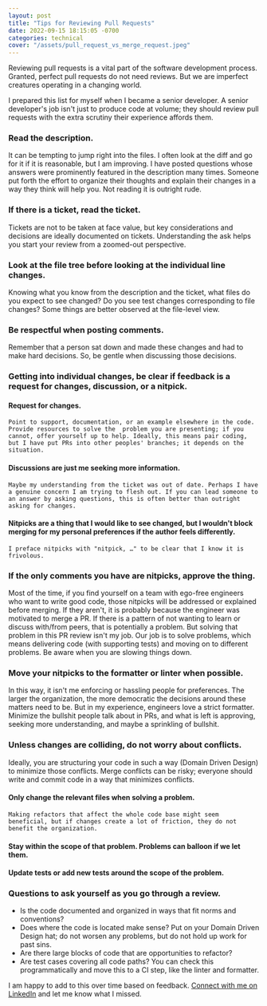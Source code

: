 ```yaml
---
layout: post
title: "Tips for Reviewing Pull Requests"
date: 2022-09-15 18:15:05 -0700
categories: technical
cover: "/assets/pull_request_vs_merge_request.jpeg"
---
```


Reviewing pull requests is a vital part of the software development process. Granted, perfect pull requests do not need reviews. But we are imperfect creatures operating in a changing world.

I prepared this list for myself when I became a senior developer. A senior developer's job isn't just to produce code at volume; they should review pull requests with the extra scrutiny their experience affords them.

### Read the description.

It can be tempting to jump right into the files. I often look at the diff and go for it if it is reasonable, but I am improving. I have posted questions whose answers were prominently featured in the description many times. Someone put forth the effort to organize their thoughts and explain their changes in a way they think will help you. Not reading it is outright rude.

### If there is a ticket, read the ticket.

Tickets are not to be taken at face value, but key considerations and decisions are ideally documented on tickets. Understanding the ask helps you start your review from a zoomed-out perspective.

### Look at the file tree before looking at the individual line changes.

Knowing what you know from the description and the ticket, what files do you expect to see changed? Do you see test changes corresponding to file changes? Some things are better observed at the file-level view.

### Be respectful when posting comments.

Remember that a person sat down and made these changes and had to make hard decisions. So, be gentle when discussing those decisions.

### Getting into individual changes, be clear if feedback is a request for changes, discussion, or a nitpick.

#### Request for changes.
    Point to support, documentation, or an example elsewhere in the code. Provide resources to solve the  problem you are presenting; if you cannot, offer yourself up to help. Ideally, this means pair coding, but I have put PRs into other peoples' branches; it depends on the situation.

#### Discussions are just me seeking more information.
    Maybe my understanding from the ticket was out of date. Perhaps I have a genuine concern I am trying to flesh out. If you can lead someone to an answer by asking questions, this is often better than outright asking for changes.

#### Nitpicks are a thing that I would like to see changed, but I wouldn't block merging for my personal preferences if the author feels differently.

    I preface nitpicks with "nitpick, …" to be clear that I know it is frivolous.

### If the only comments you have are nitpicks, approve the thing.

Most of the time, if you find yourself on a team with ego-free engineers who want to write good code, those nitpicks will be addressed or explained before merging. If they aren't, it is probably because the engineer was motivated to merge a PR. If there is a pattern of not wanting to learn or discuss with/from peers, that is potentially a problem. But solving that problem in this PR review isn't my job. Our job is to solve problems, which means delivering code (with supporting tests) and moving on to different problems. Be aware when you are slowing things down.

### Move your nitpicks to the formatter or linter when possible.

In this way, it isn't me enforcing or hassling people for preferences. The larger the organization, the more democratic the decisions around these matters need to be. But in my experience, engineers love a strict formatter. Minimize the bullshit people talk about in PRs, and what is left is approving, seeking more understanding, and maybe a sprinkling of bullshit.

### Unless changes are colliding, do not worry about conflicts.

Ideally, you are structuring your code in such a way (Domain Driven Design) to minimize those conflicts. Merge conflicts can be risky; everyone should write and commit code in a way that minimizes conflicts.

#### Only change the relevant files when solving a problem.
    Making refactors that affect the whole code base might seem beneficial, but if changes create a lot of friction, they do not benefit the organization.
#### Stay within the scope of that problem. Problems can balloon if we let them.
#### Update tests or add new tests around the scope of the problem.

### Questions to ask yourself as you go through a review.
* Is the code documented and organized in ways that fit norms and conventions?
* Does where the code is located make sense? Put on your Domain Driven Design hat; do not worsen any problems, but do not hold up work for past sins.
* Are there large blocks of code that are opportunities to refactor?
* Are test cases covering all code paths? You can check this programmatically and move this to a CI step, like the linter and formatter.

I am happy to add to this over time based on feedback. [Connect with me on LinkedIn](https://www.linkedin.com/in/d-kerr/) and let me know what I missed.
